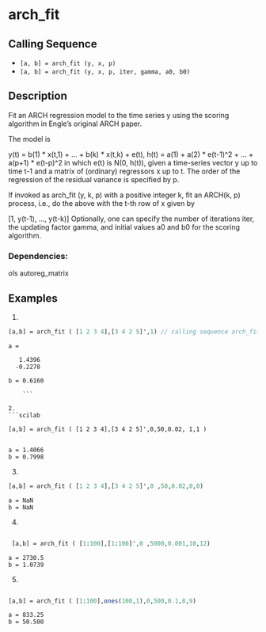 #  arch_fit
## Calling Sequence

- ` [a, b] = arch_fit (y, x, p) `
- ` [a, b] = arch_fit (y, x, p, iter, gamma, a0, b0) `

## Description
Fit an ARCH regression model to the time series y using the scoring algorithm in Engle’s original ARCH paper.

The model is

y(t) = b(1) * x(t,1) + … + b(k) * x(t,k) + e(t),
h(t) = a(1) + a(2) * e(t-1)^2 + … + a(p+1) * e(t-p)^2
in which e(t) is N(0, h(t)), given a time-series vector y up to time t-1 and a matrix of (ordinary) regressors x up to t. The order of the regression of the residual variance is specified by p.

If invoked as arch_fit (y, k, p) with a positive integer k, fit an ARCH(k, p) process, i.e., do the above with the t-th row of x given by

[1, y(t-1), …, y(t-k)]
Optionally, one can specify the number of iterations iter, the updating factor gamma, and initial values a0 and b0 for the scoring algorithm.

### Dependencies: 
ols autoreg_matrix


## Examples
1. 
```scilab
[a,b] = arch_fit ( [1 2 3 4],[3 4 2 5]',1) // calling sequence arch_fit(y,x,p)

```
```output
a =

   1.4396
  -0.2278

b = 0.6160

    ```

2.
```scilab

[a,b] = arch_fit ( [1 2 3 4],[3 4 2 5]',0,50,0.02, 1,1 )
 
```
```output
a = 1.4066
b = 0.7998

```
3.
```scilab
[a,b] = arch_fit ( [1 2 3 4],[3 4 2 5]',0 ,50,0.02,0,0)


```
```output
a = NaN
b = NaN
```
4.
```scilab

 [a,b] = arch_fit ( [1:100],[1:100]',0 ,5000,0.001,10,12)

```
```output
a = 2730.5
b = 1.0739

```
5.
```scilab

[a,b] = arch_fit ( [1:100],ones(100,1),0,500,0.1,8,9)
```
```output
a = 833.25
b = 50.500

```
